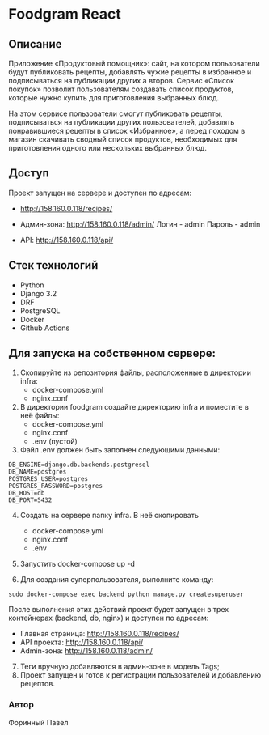 # Foodgram React

## Описание
Приложение «Продуктовый помощник»: сайт, на котором пользователи будут публиковать
рецепты, добавлять чужие рецепты в избранное и подписываться на публикации других а
второв. Сервис «Список покупок» позволит пользователям создавать список продуктов, 
которые нужно купить для приготовления выбранных блюд. 

На этом сервисе пользователи смогут публиковать рецепты, 
подписываться на публикации других пользователей, добавлять понравившиеся рецепты 
в список «Избранное», а перед походом в магазин скачивать сводный список 
продуктов, необходимых для приготовления одного или нескольких выбранных блюд.

## Доступ

Проект запущен на сервере и доступен по адресам:
- http://158.160.0.118/recipes/
- Админ-зона: http://158.160.0.118/admin/
Логин - admin
Пароль - admin

- API: http://158.160.0.118/api/
 
## Стек технологий
- Python
- Django 3.2
- DRF
- PostgreSQL
- Docker
- Github Actions


## Для запуска на собственном сервере:
1. Скопируйте из репозитория файлы, расположенные в директории infra:
    - docker-compose.yml
    - nginx.conf
2. В директории foodgram создайте директорию infra и поместите в неё файлы:
    - docker-compose.yml
    - nginx.conf
    - .env (пустой)
3. Файл .env должен быть заполнен следующими данными:
```
DB_ENGINE=django.db.backends.postgresql
DB_NAME=postgres
POSTGRES_USER=postgres
POSTGRES_PASSWORD=postgres
DB_HOST=db
DB_PORT=5432
```
4. Создать на сервере папку infra. В неё скопировать 
   - docker-compose.yml
   - nginx.conf
   - .env
   
5. Запустить docker-compose up -d

6. Для создания суперпользователя, выполните команду:
```
sudo docker-compose exec backend python manage.py createsuperuser
```


После выполнения этих действий проект будет запущен в трех контейнерах (backend, db, nginx) и доступен по адресам:

- Главная страница: http://158.160.0.118/recipes/
- API проекта: http://158.160.0.118/api/
- Admin-зона: http://158.160.0.118/admin/
7. Теги вручную добавляются в админ-зоне в модель Tags;
8. Проект запущен и готов к регистрации пользователей и добавлению рецептов.

### Автор
Форинный Павел
